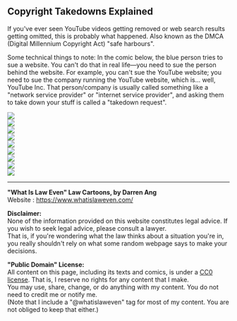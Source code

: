 ## Copyright Takedowns Explained
If you've ever seen YouTube videos getting removed or web search results getting omitted, this is probably what happened. Also known as the DMCA (Digital Millennium Copyright Act) "safe harbours".

Some technical things to note: In the comic below, the blue person tries to sue a website. You can't do that in real life—you need to sue the person behind the website. For example, you can't sue the YouTube website; you need to sue the company running the YouTube website, which is... well, YouTube Inc. That person/company is usually called something like a "network service provider" or "internet service provider", and asking them to take down your stuff is called a "takedown request".

![](dmca01.jpg)  
![](dmca02.jpg)  
![](dmca03.jpg)  
![](dmca04.jpg)  
![](dmca05.jpg)  
![](dmca06.jpg)  
![](dmca07.jpg)  
![](dmca08.jpg)  
![](dmca09.jpg)  

--- 

**"What Is Law Even" Law Cartoons, by Darren Ang**  
Website : <https://www.whatislaweven.com/>

**Disclaimer:**  
None of the information provided on this website constitutes legal advice. If you wish to seek legal advice, please consult a lawyer.  
That is, if you're wondering what the law thinks about a situation you're in, you really shouldn't rely on what some random webpage says to make your decisions.  

**"Public Domain" License:**  
All content on this page, including its texts and comics, is under a [CC0 license](https://creativecommons.org/share-your-work/public-domain/cc0/). That is, I reserve no rights for any content that I make.   
You may use, share, change, or do anything with my content. You do not need to credit me or notify me.  
(Note that I include a "@whatislaweven" tag for most of my content. You are not obliged to keep that either.)   
